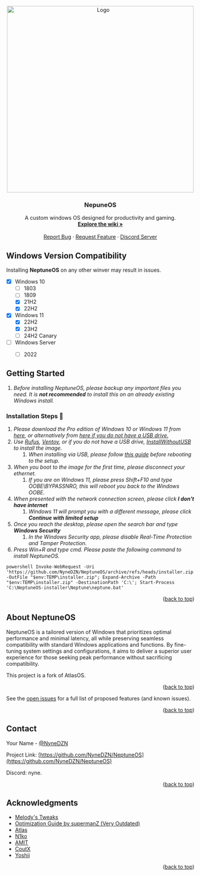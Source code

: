 <!-- PROJECT LOGO -->
<br />
<div align="center">
  <a href="https://github.com/NyneDZN/NeptuneOS">
    <img src="https://user-images.githubusercontent.com/120980797/209248113-fb446909-8aad-4c90-bedf-d4d536ef5dee.png"
" alt="Logo" width="500" height="500">
  </a>

<h3 align="center">NepuneOS</h3>

  <p align="center">
    A custom windows OS designed for productivity and gaming.
    <br />
    <a href="https://github.com/NyneDZN/NeptuneOS/wiki"><strong>Explore the wiki »</strong></a>
    <br />
    <br />
    <a href="https://github.com/NyneDZN/NeptuneOS/issues">Report Bug</a>
    ·
    <a href="https://github.com/NyneDZN/NeptuneOS/discussions">Request Feature</a>
    ·
    <a href="https://discord.gg/4YTSkcK8b8">Discord Server</a>
  </p>
</div>




<!-- COMPATIBILITY -->
## Windows Version Compatibility
Installing <b>NeptuneOS</b> on any other winver may result in issues.

- [x] Windows 10
  - [ ] 1803
  - [ ] 1809
  - [x] 21H2
  - [x] 22H2
- [x] Windows 11
  - [x] 22H2
  - [x] 23H2
  - [ ] 24H2 Canary
- [ ] Windows Server
  - [ ] 2022


<!-- GETTING STARTED -->
## Getting Started
<style>
    ol {
        padding-left: 20px;
    }

    ol ol {
        padding-left: 40px;
    }
</style>

<ol>
    <li><i>Before installing NeptuneOS, please backup any important files you need. It is <b>not recommended</b> to install this on an already existing Windows install.</i></li>
</ol>

### Installation Steps 🚀

<ol>
    <li>
        <i>Please download the Pro edition of Windows 10 or Windows 11 from <a href="https://massgrave.dev/genuine-installation-media.html">here</a>, or alternatively from <a href="https://uupdump.net/known.php">here if you do not have a USB drive.</a></i>
    </li>
    <li>
        <i>Use <a href="https://rufus.ie/en/">Rufus</a>, <a href="https://www.ventoy.net/en/index.html">Ventoy</a>, or if you do not have a USB drive, <a href="https://github.com/iidanL/InstallWindowsWithoutUSB">InstallWithoutUSB</a> to install the image.</i>
        <ol>
            <li>
                <i>When installing via USB, please follow <a href="https://www.makeuseof.com/windows-11-select-edition-during-install/">this guide</a> before rebooting to the setup.</i>
            </li>
        </ol>
    </li>
    <li>
        <i>When you boot to the image for the first time, please disconnect your ethernet.</i>
        <ol>
            <li>
                <i>If you are on Windows 11, please press Shift+F10 and type OOBE\BYPASSNRO, this will reboot you back to the Windows OOBE.</i>
            </li>
        </ol>
    </li>
    <li>
        <i>When presented with the network connection screen, please click <b>I don't have internet</b></i>
        <ol>
            <li>
                <i>Windows 11 will prompt you with a different message, please click <b>Continue with limited setup</b></i>
            </li>
        </ol>
    </li>
    <li>
        <i>Once you reach the desktop, please open the search bar and type <b>Windows Security</b></i>
        <ol>
            <li>
                <i>In the Windows Security app, please disable Real-Time Protection and Tamper Protection.</i>
            </li>
        </ol>
    </li>
    <li>
        <i>Press Win+R and type cmd. Please paste the following command to install NeptuneOS.</i>
    </li>
</ol>



```NeptuneOS Installation
powershell Invoke-WebRequest -Uri 'https://github.com/NyneDZN/NeptuneOS/archive/refs/heads/installer.zip' -OutFile "$env:TEMP\installer.zip"; Expand-Archive -Path "$env:TEMP\installer.zip" -DestinationPath 'C:\'; Start-Process 'C:\NeptuneOS-installer\Neptune\neptune.bat'
```

<p align="right">(<a href="#readme-top">back to top</a>)</p>



<!-- ABOUT NEPTUNEOS -->
## About NeptuneOS

NeptuneOS is a tailored version of Windows that prioritizes optimal performance and minimal latency, all while preserving seamless compatibility with standard Windows applications and functions. 
By fine-tuning system settings and configurations, it aims to deliver a superior user experience for those seeking peak performance without sacrificing compatibility.
                                       
This project is a fork of AtlasOS.

<p align="right">(<a href="#readme-top">back to top</a>)</p>

See the [open issues](https://github.com/NyneDZN/NeptuneOS/issues) for a full list of proposed features (and known issues).

<p align="right">(<a href="#readme-top">back to top</a>)</p>



<!-- CONTACT -->
## Contact

Your Name - [@NyneDZN](https://twitter.com/NyneDZN) 

Project Link: [https://github.com/NyneDZN/NeptuneOS](https://github.com/NyneDZN/NeptuneOS)

Discord: nyne.

<p align="right">(<a href="#readme-top">back to top</a>)</p>



<!-- ACKNOWLEDGMENTS -->
## Acknowledgments

* [Melody's Tweaks](https://sites.google.com/view/melodystweaks/basictweaks?pli=1)
* [Optimization Guide by supermanZ (Very Outdated)](https://steamcommunity.com/sharedfiles/filedetails/?id=476760198)
* [Atlas](https://github.com/Atlas-OS/)
* [N1ko](https://n1kobg.blogspot.com/)
* [AMIT](https://github.com/amitxv)
* [CoutX](https://github.com/UnLovedCookie/CoutX)
* [Yoshii](https://github.com/Yoshii64)

<p align="right">(<a href="#readme-top">back to top</a>)</p>
